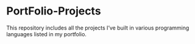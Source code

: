 # PortFolio-Projects
This repository includes all the projects I’ve built in various programming languages listed in my portfolio.

